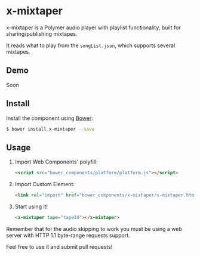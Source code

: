 x-mixtaper
==========

x-mixtaper is a Polymer audio player with playlist functionality, built for sharing/publishing mixtapes.

It reads what to play from the `songList.json`, which supports several mixtapes.

## Demo
Soon

## Install
Install the component using [Bower](http://bower.io/):

```sh
$ bower install x-mixtaper --save
```

## Usage
1. Import Web Components' polyfill:

    ```html
    <script src="bower_components/platform/platform.js"></script>
    ```

2. Import Custom Element:

    ```html
    <link rel="import" href="bower_components/x-mixtaper/x-mixtaper.html">
    ```

3. Start using it!

    ```html
    <x-mixtaper tape="tapeId"></x-mixtaper>
    ```

Remember that for the audio skipping to work you must be using a web server with HTTP 1.1 byte-range requests support.

Feel free to use it and submit pull requests!
